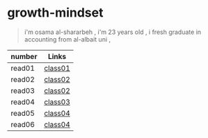 # growth-mindset


>i'm osama al-shararbeh , i'm 23 years old , i fresh graduate in accounting from al-albait uni , 




 

| number    | Links               |
| ----------- | --------------------|
| read01      | [class01](read01.md)|       
| read02      | [class02](read02.md)|       
| read03      | [class02](read03.md)|       
| read04      | [class03](read04.md)|
| read05     | [class04](read05.md)|
| read06     | [class04](read06.md)|